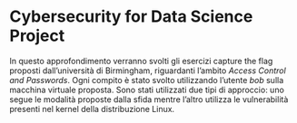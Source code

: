 # Cybersecurity for Data Science Project
In questo approfondimento verranno svolti gli esercizi capture the flag proposti dall’università di Birmingham, riguardanti l’ambito *Access Control and Passwords*. Ogni compito è stato svolto utilizzando l’utente *bob* sulla macchina virtuale proposta. Sono stati utilizzati due tipi di approccio: uno segue le modalità proposte dalla sfida mentre l’altro utilizza le vulnerabilità presenti nel kernel della distribuzione Linux.
